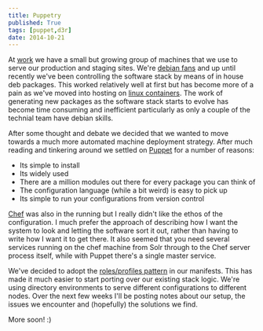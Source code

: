 ```yaml
---
title: Puppetry
published: True
tags: [puppet,d3r]
date: 2014-10-21
---
```


At [work][d3r] we have a small but growing group of machines that we use to serve
our production and staging sites. We're [debian fans][debian] and up until recently
we've been controlling the software stack by means of in house deb packages. This
worked relatively well at first but has become more of a pain as we've moved into
hosting on [linux containers][lxc]. The work of generating new packages as the
software stack starts to evolve has become time consuming and inefficient particularly
as only a couple of the technial team have debian skills.
<!--more-->

After some thought and debate we decided that we wanted to move towards a much
more automated machine deployment strategy. After much reading and tinkering around
we settled on [Puppet][puppetlabs] for a number of reasons:

* Its simple to install
* Its widely used
* There are a million modules out there for every package you can think of
* The configuration language (while a bit weird) is easy to pick up
* Its simple to run your configurations from version control

[Chef][chef] was also in the running but I really didn't like the ethos of the
configuration. I much prefer the approach of describing how I want the system to
look and letting the software sort it out, rather than having to write how I want
it to get there. It also seemed that you need several services running on the chef
machine from Solr through to the Chef server process itself, while with Puppet
there's a single master service.

We've decided to adopt the [roles/profiles pattern][roles] in our manifests. This has made it much easier to start porting over our existing stack logic. We're using directory environments to serve different configurations to different nodes. Over the next few weeks I'll be posting notes about our setup, the issues we encounter and (hopefully) the solutions we find.

More soon! :)

[d3r]: http://d3r.com
[debian]: http://www.debian.org
[lxc]: https://linuxcontainers.org/
[puppetlabs]: http://puppetlabs.com/
[chef]: https://www.getchef.com/chef/
[roles]: https://puppetlabs.com/presentations/designing-puppet-rolesprofiles-pattern
